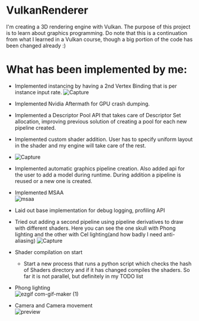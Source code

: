 # VulkanRenderer
I'm creating a 3D rendering engine with Vulkan. The purpose of this project is to learn about graphics programming.
Do note that this is a continuation from what I learned in a Vulkan course, though a big portion of the code has been changed already :)

# What has been implemented by me:
- Implemented instancing by having a 2nd Vertex Binding that is per instance input rate.
![Capture](https://user-images.githubusercontent.com/78436416/134345585-399f04f1-1be7-4e00-9872-4829dee95d12.PNG)

- Implemented Nvidia Aftermath for GPU crash dumping.
- Implemented a Descriptor Pool API that takes care of Descriptor Set allocation, improving previous solution of creating a pool for each new pipeline created.
- Implemented custom shader addition. User has to specify uniform layout in the shader and my engine will take care of the rest. <br>
- ![Capture](https://user-images.githubusercontent.com/78436416/130431273-e2b41013-f9e3-4c8d-bc36-4d1db7fdbdee.PNG)

- Implemented automatic graphics pipeline creation. Also added api for the user to add a model during runtime. During addition a pipeline is reused or a new one is created.
- Implemented MSAA <br>
![msaa](https://user-images.githubusercontent.com/78436416/120897241-c07a4a80-c62d-11eb-8194-643524a0fc13.PNG)

- Laid out base implementation for debug logging, profiling API
- Tried out adding a second pipeline using pipeline derivatives to draw with different shaders. Here you can see the one skull with Phong lighting and the other with Cel lighting(and how badly I need anti-aliasing)
![Capture](https://user-images.githubusercontent.com/78436416/120780451-d0603480-c530-11eb-8a2f-f67355e2c9bc.PNG)

- Shader compilation on start
  - Start a new process that runs a python script which checks the hash of Shaders directory and if it has changed compiles the shaders. So far it is not parallel, but definitely in my TODO list
- Phong lighting<br>
![ezgif com-gif-maker (1)](https://user-images.githubusercontent.com/78436416/119230657-e4199d00-bb25-11eb-8487-49971d972134.gif)

- Camera and Camera movement <br>
![preview](https://user-images.githubusercontent.com/78436416/118819153-bd592d80-b8bd-11eb-8954-88b1479cc1ff.gif)
